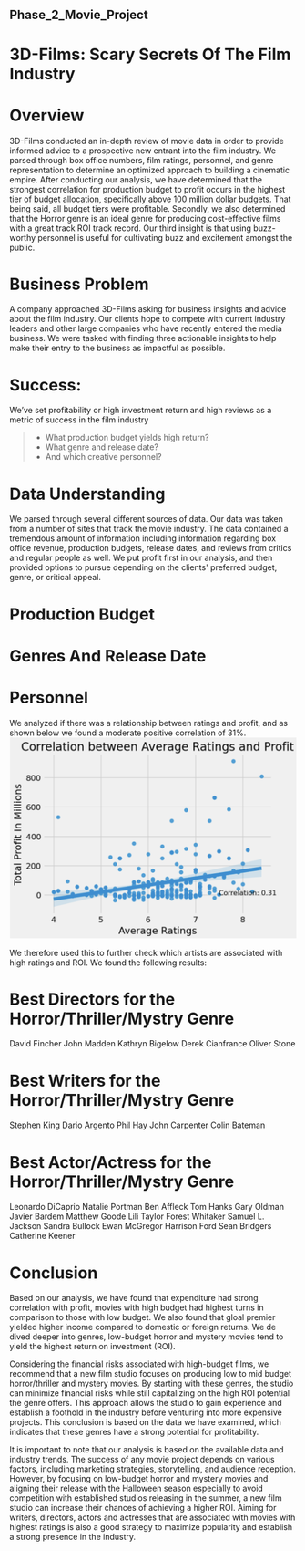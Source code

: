 ## Phase_2_Movie_Project

# 3D-Films: Scary Secrets Of The Film Industry 

# Overview
3D-Films conducted an in-depth review of movie data in order to provide informed advice to a prospective new entrant into the film industry. We parsed through box office numbers, film ratings, personnel, and genre representation to determine an optimized approach to building a cinematic empire. After conducting our analysis, we have determined that the strongest correlation for production budget to profit occurs in the highest tier of budget allocation, specifically above 100 million dollar budgets. That being said, all budget tiers were profitable. Secondly, we also determined that the Horror genre is an ideal genre for producing cost-effective films with a great track ROI track record. Our third insight is that using buzz-worthy personnel is useful for cultivating buzz and excitement amongst the public.

# Business Problem
A company approached 3D-Films asking for business insights and advice about the film industry. Our clients hope to compete with current industry leaders and other large companies who have recently entered the media business. We were tasked with finding three actionable insights to help make their entry to the business as impactful as possible.

# Success: 
We’ve set profitability or high investment return and high reviews as a metric of success in the film industry
>- What production budget yields high return?
>- What genre and release date?
>- And which creative personnel?

# Data Understanding
We parsed through several different sources of data. Our data was taken from a number of sites that track the movie industry. The data contained a tremendous amount of information including information regarding box office revenue, production budgets, release dates, and reviews from critics and regular people as well. We put profit first in our analysis, and then provided options to pursue depending on the clients' preferred budget, genre, or critical appeal.

# Production Budget 

# Genres And Release Date 

# Personnel 
We analyzed if there was a relationship between ratings and profit, and as shown below we found a moderate positive correlation of 31%.
![Correlation between ratings and profit](images/profitvsratings.png)

We therefore used this to further check which artists are associated with high ratings and ROI. We found the following results:
# Best Directors for the Horror/Thriller/Mystry Genre
David Fincher
John Madden
Kathryn Bigelow
Derek Cianfrance
Oliver Stone

# Best Writers for the Horror/Thriller/Mystry Genre
Stephen King
Dario Argento
Phil Hay
John Carpenter
Colin Bateman

# Best Actor/Actress for the Horror/Thriller/Mystry Genre
Leonardo DiCaprio
Natalie Portman
Ben Affleck
Tom Hanks
Gary Oldman
Javier Bardem
Matthew Goode
Lili Taylor
Forest Whitaker
Samuel L. Jackson
Sandra Bullock
Ewan McGregor
Harrison Ford
Sean Bridgers
Catherine Keener

# Conclusion

Based on our analysis, we have found that expenditure had strong correlation with profit, movies with high budget had highest turns in comparison to those with low budget. We also found that gloal premier yielded higher income compared to domestic or foreign returns. We de dived deeper into genres, low-budget horror and mystery movies tend to yield the highest return on investment (ROI).

Considering the financial risks associated with high-budget films, we recommend that a new film studio focuses on producing low to mid budget horror/thriller and mystery movies. By starting with these genres, the studio can minimize financial risks while still capitalizing on the high ROI potential the genre offers. This approach allows the studio to gain experience and establish a foothold in the industry before venturing into more expensive projects. This conclusion is based on the data we have examined, which indicates that these genres have a strong potential for profitability.

It is important to note that our analysis is based on the available data and industry trends. The success of any movie project depends on various factors, including marketing strategies, storytelling, and audience reception. However, by focusing on low-budget horror and mystery movies and aligning their release with the Halloween season especially to avoid competition with established studios releasing in the summer, a new film studio can increase their chances of achieving a higher ROI. Aiming for writers, directors, actors and actresses that are associated with movies with highest ratings is also a good strategy to maximize popularity and establish a strong presence in the industry.